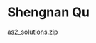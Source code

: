 # Shengnan Qu

[as2_solutions.zip](https://github.com/qus8/Assignment-2/files/6306316/as2_solutions.zip)
